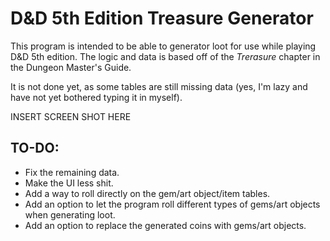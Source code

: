 # D&D 5th Edition Treasure Generator

This program is intended to be able to generator loot for use while playing D&D 5th edition. The logic and data is based off of the _Trerasure_ chapter in the Dungeon Master's Guide.

It is not done yet, as some tables are still missing data (yes, I'm lazy and have not yet bothered typing it in myself). 

INSERT SCREEN SHOT HERE

## TO-DO:

* Fix the remaining data.
* Make the UI less shit.
* Add a way to roll directly on the gem/art object/item tables.
* Add an option to let the program roll different types of gems/art objects when generating loot.
* Add an option to replace the generated coins with gems/art objects.